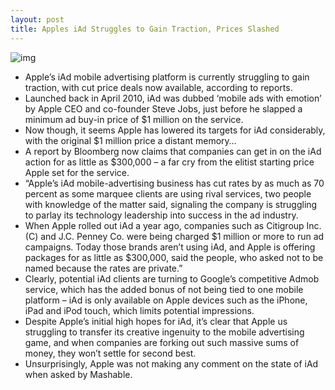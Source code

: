 ```yaml
---
layout: post
title: Apples iAd Struggles to Gain Traction, Prices Slashed
---
```

![img](http://media.idownloadblog.com/wp-content/uploads/2011/07/iAd.png)
* Apple’s iAd mobile advertising platform is currently struggling to gain traction, with cut price deals now available, according to reports.
* Launched back in April 2010, iAd was dubbed ‘mobile ads with emotion’ by Apple CEO and co-founder Steve Jobs, just before he slapped a minimum ad buy-in price of $1 million on the service.
* Now though, it seems Apple has lowered its targets for iAd considerably, with the original $1 million price a distant memory…
* A report by Bloomberg now claims that companies can get in on the iAd action for as little as $300,000 – a far cry from the elitist starting price Apple set for the service.
* “Apple’s iAd mobile-advertising business has cut rates by as much as 70 percent as some marquee clients are using rival services, two people with knowledge of the matter said, signaling the company is struggling to parlay its technology leadership into success in the ad industry.
* When Apple rolled out iAd a year ago, companies such as Citigroup Inc. (C) and J.C. Penney Co. were being charged $1 million or more to run ad campaigns. Today those brands aren’t using iAd, and Apple is offering packages for as little as $300,000, said the people, who asked not to be named because the rates are private.”
* Clearly, potential iAd clients are turning to Google’s competitive Admob service, which has the added bonus of not being tied to one mobile platform – iAd is only available on Apple devices such as the iPhone, iPad and iPod touch, which limits potential impressions.
* Despite Apple’s initial high hopes for iAd, it’s clear that Apple us struggling to transfer its creative ingenuity to the mobile advertising game, and when companies are forking out such massive sums of money, they won’t settle for second best.
* Unsurprisingly, Apple was not making any comment on the state of iAd when asked by Mashable.


